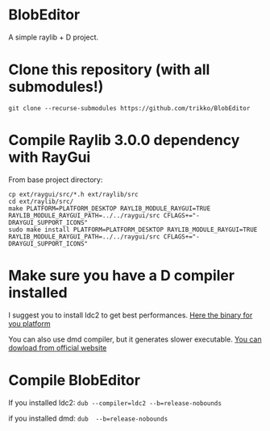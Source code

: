 # BlobEditor
A simple raylib + D project.

# Clone this repository (with all submodules!)

```git clone --recurse-submodules https://github.com/trikko/BlobEditor```

# Compile Raylib 3.0.0 dependency with RayGui

From base project directory:

```
cp ext/raygui/src/*.h ext/raylib/src
cd ext/raylib/src/
make PLATFORM=PLATFORM_DESKTOP RAYLIB_MODULE_RAYGUI=TRUE RAYLIB_MODULE_RAYGUI_PATH=../../raygui/src CFLAGS+="-DRAYGUI_SUPPORT_ICONS"
sudo make install PLATFORM=PLATFORM_DESKTOP RAYLIB_MODULE_RAYGUI=TRUE RAYLIB_MODULE_RAYGUI_PATH=../../raygui/src CFLAGS+="-DRAYGUI_SUPPORT_ICONS"
```

# Make sure you have a D compiler installed

I suggest you to install ldc2 to get best performances. [Here the binary for you platform](https://github.com/ldc-developers/ldc/releases)

You can also use dmd compiler, but it generates slower executable. [You can dowload from official website](https://dlang.org/)

# Compile BlobEditor

If you installed ldc2:
```dub --compiler=ldc2 --b=release-nobounds```

if you installed dmd:
```dub  --b=release-nobounds```

